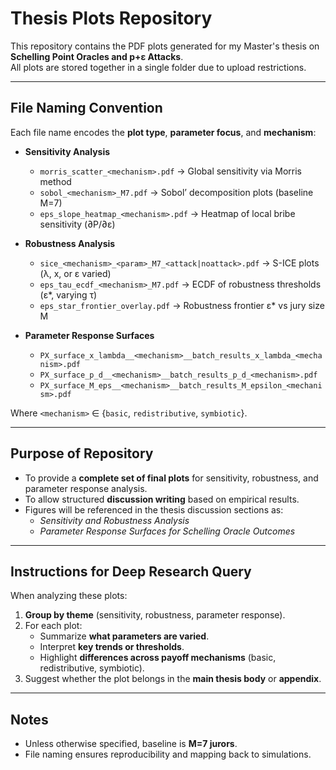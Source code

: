 # Thesis Plots Repository

This repository contains the PDF plots generated for my Master's thesis on **Schelling Point Oracles and p+ε Attacks**.  
All plots are stored together in a single folder due to upload restrictions.  

---

## File Naming Convention

Each file name encodes the **plot type**, **parameter focus**, and **mechanism**:

- **Sensitivity Analysis**
  - `morris_scatter_<mechanism>.pdf` → Global sensitivity via Morris method  
  - `sobol_<mechanism>_M7.pdf` → Sobol’ decomposition plots (baseline M=7)  
  - `eps_slope_heatmap_<mechanism>.pdf` → Heatmap of local bribe sensitivity (∂P/∂ε)  

- **Robustness Analysis**
  - `sice_<mechanism>_<param>_M7_<attack|noattack>.pdf` → S-ICE plots (λ, x, or ε varied)  
  - `eps_tau_ecdf_<mechanism>_M7.pdf` → ECDF of robustness thresholds (ε*, varying τ)  
  - `eps_star_frontier_overlay.pdf` → Robustness frontier ε* vs jury size M  

- **Parameter Response Surfaces**
  - `PX_surface_x_lambda__<mechanism>__batch_results_x_lambda_<mechanism>.pdf`  
  - `PX_surface_p_d__<mechanism>__batch_results_p_d_<mechanism>.pdf`  
  - `PX_surface_M_eps__<mechanism>__batch_results_M_epsilon_<mechanism>.pdf`  

Where `<mechanism>` ∈ {`basic`, `redistributive`, `symbiotic`}.

---

## Purpose of Repository

- To provide a **complete set of final plots** for sensitivity, robustness, and parameter response analysis.  
- To allow structured **discussion writing** based on empirical results.  
- Figures will be referenced in the thesis discussion sections as:
  - *Sensitivity and Robustness Analysis*
  - *Parameter Response Surfaces for Schelling Oracle Outcomes*

---

## Instructions for Deep Research Query

When analyzing these plots:
1. **Group by theme** (sensitivity, robustness, parameter response).
2. For each plot:
   - Summarize **what parameters are varied**.  
   - Interpret **key trends or thresholds**.  
   - Highlight **differences across payoff mechanisms** (basic, redistributive, symbiotic).  
3. Suggest whether the plot belongs in the **main thesis body** or **appendix**.

---

## Notes
- Unless otherwise specified, baseline is **M=7 jurors**.  
- File naming ensures reproducibility and mapping back to simulations.  
